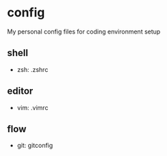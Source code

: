 # config
My personal config files for coding environment setup

## shell
* zsh: .zshrc

## editor
* vim: .vimrc

## flow
* git: gitconfig
